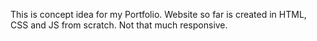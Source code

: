 This is concept idea for my Portfolio.
Website so far is created in HTML, CSS and JS from scratch.
Not that much responsive.
